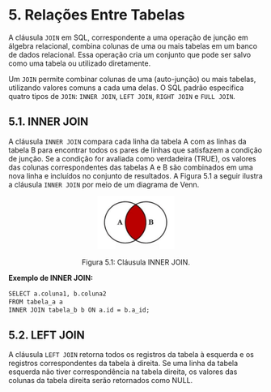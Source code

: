 # 5. Relações Entre Tabelas

A cláusula `JOIN` em SQL, correspondente a uma operação de junção em álgebra relacional, combina colunas de uma ou mais tabelas em um banco de dados relacional. Essa operação cria um conjunto que pode ser salvo como uma tabela ou utilizado diretamente.

Um `JOIN` permite combinar colunas de uma (auto-junção) ou mais tabelas, utilizando valores comuns a cada uma delas. O SQL padrão especifica quatro tipos de `JOIN`: `INNER JOIN`, `LEFT JOIN`, `RIGHT JOIN` e `FULL JOIN`.

## 5.1. INNER JOIN

A cláusula `INNER JOIN` compara cada linha da tabela A com as linhas da tabela B para encontrar todos os pares de linhas que satisfazem a condição de junção. Se a condição for avaliada como verdadeira (TRUE), os valores das colunas correspondentes das tabelas A e B são combinados em uma nova linha e incluídos no conjunto de resultados. A Figura 5.1 a seguir ilustra a cláusula `INNER JOIN` por meio de um diagrama de Venn.

<div align="center">
    <img src="../imgs/inner_join.png" width="30%" style="max-height: 50vh;"/>
    <p>Figura 5.1: Cláusula INNER JOIN.</p>
</div>

**Exemplo de INNER JOIN:**

```
SELECT a.coluna1, b.coluna2
FROM tabela_a a
INNER JOIN tabela_b b ON a.id = b.a_id;
```

## 5.2. LEFT JOIN

A cláusula `LEFT JOIN` retorna todos os registros da tabela à esquerda e os registros correspondentes da tabela à direita. Se uma linha da tabela esquerda não tiver correspondência na tabela direita, os valores das colunas da tabela direita serão retornados como NULL.